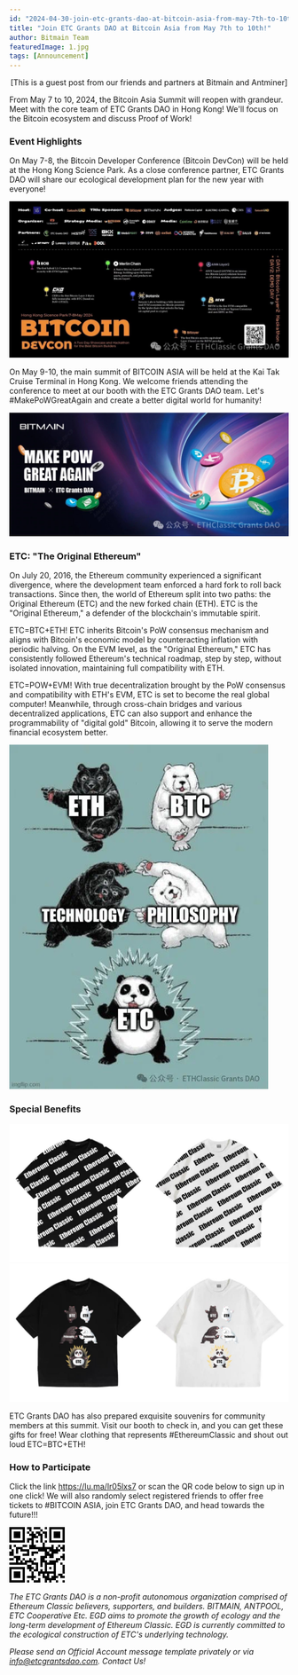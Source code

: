 ```yaml
---
id: "2024-04-30-join-etc-grants-dao-at-bitcoin-asia-from-may-7th-to-10th-en"
title: "Join ETC Grants DAO at Bitcoin Asia from May 7th to 10th!"
author: Bitmain Team
featuredImage: 1.jpg
tags: [Announcement]
---
```


<p style="text-align: center;">[This is a guest post from our friends and partners at Bitmain and Antminer]
</p>

From May 7 to 10, 2024, the Bitcoin Asia Summit will reopen with grandeur. Meet with the core team of ETC Grants DAO in Hong Kong! We'll focus on the Bitcoin ecosystem and discuss Proof of Work!

### Event Highlights

On May 7-8, the Bitcoin Developer Conference (Bitcoin DevCon) will be held at the Hong Kong Science Park. As a close conference partner, ETC Grants DAO will share our ecological development plan for the new year with everyone!

![](./1.jpg)

On May 9-10, the main summit of BITCOIN ASIA will be held at the Kai Tak Cruise Terminal in Hong Kong. We welcome friends attending the conference to meet at our booth with the ETC Grants DAO team. Let's #MakePoWGreatAgain and create a better digital world for humanity!

![](./2.jpg)

### ETC: "The Original Ethereum"

On July 20, 2016, the Ethereum community experienced a significant divergence, where the development team enforced a hard fork to roll back transactions. Since then, the world of Ethereum split into two paths: the Original Ethereum (ETC) and the new forked chain (ETH). ETC is the "Original Ethereum," a defender of the blockchain's immutable spirit.

ETC=BTC+ETH! ETC inherits Bitcoin's PoW consensus mechanism and aligns with Bitcoin's economic model by counteracting inflation with periodic halving. On the EVM level, as the "Original Ethereum," ETC has consistently followed Ethereum's technical roadmap, step by step, without isolated innovation, maintaining full compatibility with ETH.

ETC=POW+EVM! With true decentralization brought by the PoW consensus and compatibility with ETH's EVM, ETC is set to become the real global computer! Meanwhile, through cross-chain bridges and various decentralized applications, ETC can also support and enhance the programmability of "digital gold" Bitcoin, allowing it to serve the modern financial ecosystem better.

![](./3.jpg)

### Special Benefits

![](./4.jpg)
![](./5.jpg)

ETC Grants DAO has also prepared exquisite souvenirs for community members at this summit. Visit our booth to check in, and you can get these gifts for free! Wear clothing that represents #EthereumClassic and shout out loud ETC=BTC+ETH!

### How to Participate

Click the link https://lu.ma/lr05lxs7 or scan the QR code below to sign up in one click! We will also randomly select registered friends to offer free tickets to #BITCOIN ASIA, join ETC Grants DAO, and head towards the future!!!

![](./6.jpg)

*The ETC Grants DAO is a non-profit autonomous organization comprised of Ethereum Classic believers, supporters, and builders. BITMAIN, ANTPOOL, ETC Cooperative Etc. EGD aims to promote the growth of ecology and the long-term development of Ethereum Classic. EGD is currently committed to the ecological construction of ETC's underlying technology.*

*Please send an Official Account message template privately or via info@etcgrantsdao.com. Contact Us!*

